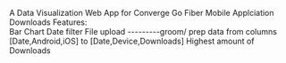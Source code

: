 A Data Visualization Web App for Converge Go Fiber Mobile Applciation Downloads
Features:   
    Bar Chart
    Date filter
    File upload ---------groom/ prep data from columns [Date,Android,iOS] to [Date,Device,Downloads]
    Highest amount of Downloads